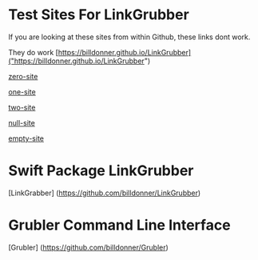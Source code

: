 # Test Sites For LinkGrubber

If you are looking at these sites from within Github, these links dont work.

They do work [https://billdonner.github.io/LinkGrubber]("https://billdonner.github.io/LinkGrubber")

[zero-site]("https://billdonner.github.io/LinkGrubber/linkgrubberexamples/zero-site")

[one-site]( "https://billdonner.github.io/LinkGrubber/linkgrubberexamples/one-site")

[two-site]("https://billdonner.github.io/LinkGrubber/linkgrubberexamples/two-site")

[null-site]("https://billdonner.github.io/LinkGrubber/linkgrubberexamples/null-site")

[empty-site]("https://billdonner.github.io/LinkGrubber/linkgrubberexamples/empty-site")

# Swift Package LinkGrubber

[LinkGrabber] (https://github.com/billdonner/LinkGrubber)

# Grubler Command Line Interface

[Grubler]  (https://github.com/billdonner/Grubler)
